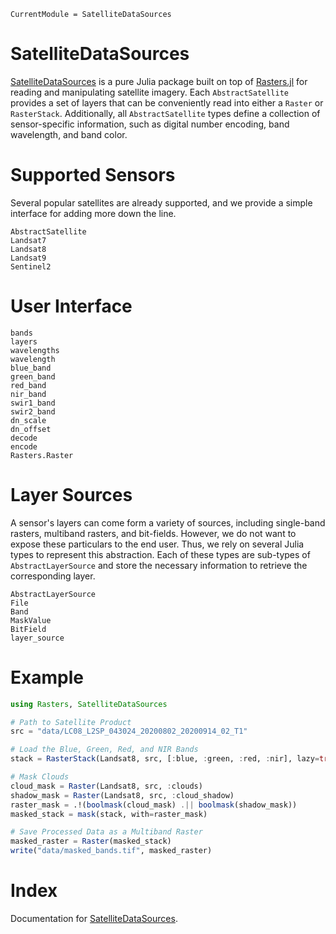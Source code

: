```@meta
CurrentModule = SatelliteDataSources
```

# SatelliteDataSources

[SatelliteDataSources](https://github.com/JoshuaBillson/SatelliteDataSources.jl) is a pure Julia package built on top of [Rasters.jl](https://github.com/rafaqz/Rasters.jl) for reading and manipulating satellite imagery. Each 
`AbstractSatellite` provides a set of layers that can be conveniently read into either a `Raster` or `RasterStack`.
Additionally, all `AbstractSatellite` types define a collection of sensor-specific information, such as digital number
encoding, band wavelength, and band color.

# Supported Sensors

Several popular satellites are already supported, and we provide a simple interface for adding more down the line.

```@docs
AbstractSatellite
Landsat7
Landsat8
Landsat9
Sentinel2
```

# User Interface

```@docs
bands
layers
wavelengths
wavelength
blue_band
green_band
red_band
nir_band
swir1_band
swir2_band
dn_scale
dn_offset
decode
encode
Rasters.Raster
```

# Layer Sources

A sensor's layers can come form a variety of sources, including single-band rasters, multiband rasters, and bit-fields. However, we do not want to expose these particulars to the end user. Thus, we rely on several Julia types to represent this abstraction. Each of these types are sub-types of `AbstractLayerSource` and store the necessary information to retrieve the corresponding layer.

```@docs
AbstractLayerSource
File
Band
MaskValue
BitField
layer_source
```

# Example

```julia
using Rasters, SatelliteDataSources

# Path to Satellite Product
src = "data/LC08_L2SP_043024_20200802_20200914_02_T1"

# Load the Blue, Green, Red, and NIR Bands
stack = RasterStack(Landsat8, src, [:blue, :green, :red, :nir], lazy=true)

# Mask Clouds
cloud_mask = Raster(Landsat8, src, :clouds) 
shadow_mask = Raster(Landsat8, src, :cloud_shadow) 
raster_mask = .!(boolmask(cloud_mask) .|| boolmask(shadow_mask))
masked_stack = mask(stack, with=raster_mask)

# Save Processed Data as a Multiband Raster
masked_raster = Raster(masked_stack)
write("data/masked_bands.tif", masked_raster)

```

# Index

Documentation for [SatelliteDataSources](https://github.com/JoshuaBillson/SatelliteDataSources.jl).

```@index
```